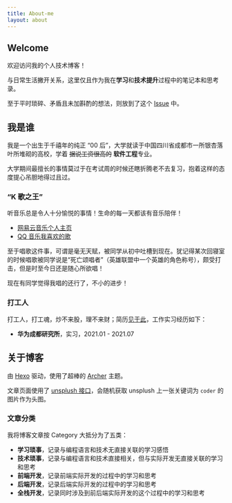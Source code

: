 ```yaml
---
title: About-me
layout: about
---
```

## Welcome

欢迎访问我的个人技术博客！

与日常生活撇开关系，这里仅且作为我在**学习**和**技术提升**过程中的笔记本和思考录。

至于平时琐碎、矛盾且未加斟酌的想法，则放到了这个 [Issue](https://github.com/LolipopJ/LolipopJ/issues/2) 中。

## 我是谁

我是一个出生于千禧年的纯正 “00 后”，大学就读于中国四川省成都市一所银杏落叶所堆砌的高校，学着 ~~据说工资很高的~~ **软件工程**专业。

大学期间最擅长的事情莫过于在考试周的时候还瞎折腾老不去复习，抱着这样的态度提心吊胆地得过且过。

### “K 歌之王”

听音乐总是令人十分愉悦的事情！生命的每一天都该有音乐陪伴！

- [网易云音乐个人主页](https://music.163.com/#/user/home?id=261856338)
- [QQ 音乐我喜欢的歌](https://y.qq.com/n/yqq/playlist/1204219211.html)

至于唱歌这件事，可谓是毫无天赋，被同学从初中吐槽到现在。犹记得某次回寝室的时候唱歌被同学说是“死亡颂唱者”（英雄联盟中一个英雄的角色称号），颇受打击，但是时至今日还是随心所欲唱！

现在有同学觉得我唱的还行了，不小的进步！

### 打工人

打工人，打工魂，炒不来股，理不来财；简历[见于此](https://cdn.jsdelivr.net/gh/lolipopj/resume/export/resume-cn.pdf)，工作实习经历如下：

- **华为成都研究所**，实习，2021.01 - 2021.07

## 关于博客

由 [Hexo](https://hexo.io) 驱动，使用了超棒的 [Archer](https://github.com/fi3ework/hexo-theme-archer) 主题。

文章页面使用了 [unsplush 接口](https://source.unsplash.com/)，会随机获取 unsplush 上一张关键词为 `coder` 的图片作为头图。

### 文章分类

我将博客文章按 Category 大抵分为了五类：

- **学习琐事**，记录与编程语言和技术无直接关联的学习感悟
- **技术琐事**，记录与编程语言和技术直接相关，但与实际开发无直接关联的学习和思考
- **前端开发**，记录前端实际开发的过程中的学习和思考
- **后端开发**，记录后端实际开发的过程中的学习和思考
- **全栈开发**，记录同时涉及到前后端实际开发的这个过程中的学习和思考
